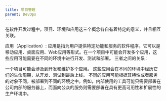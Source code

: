 ```yaml
---
title: 项目管理
parent: DevOps
---
```


在软件开发过程中，项目、环境和应用这三个概念各自有着特定的意义，并且相互关联。





应用（Application）:
应用是指为用户提供特定功能和服务的软件程序。它可以是移动应用、桌面应用、Web应用等形式。在一个项目中可能会开发多个应用，这些应用可能需要在不同的环境中进行开发、测试和部署。
三者之间的关系：

一个项目可能会涉及到开发和维护多个应用。
这些应用会在不同的环境中经历它们的生命周期，从开发、测试到最后上线。
不同的应用可能根据其特性或者服务的对象不同，被部署到不同的环境之中。例如，内部使用的工具可能只需要部署在公司内部的服务器上，而面向公众的服务则需要部署在具有更高可用性和扩展性的生产环境中。